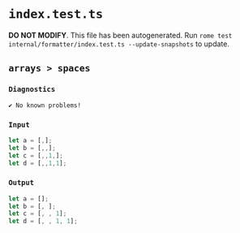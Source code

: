# `index.test.ts`

**DO NOT MODIFY**. This file has been autogenerated. Run `rome test internal/formatter/index.test.ts --update-snapshots` to update.

## `arrays > spaces`

### `Diagnostics`

```
✔ No known problems!

```

### `Input`

```js
let a = [,];
let b = [,,];
let c = [,,1,];
let d = [,,1,1];
```

### `Output`

```js
let a = [];
let b = [, ];
let c = [, , 1];
let d = [, , 1, 1];

```
